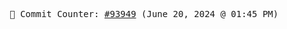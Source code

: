 <p align="center">
    <samp>
        📮 Commit Counter: <a href="https://github.com/Javascript-void0/Javascript-void0/commits/main">#93949</a> (June 20, 2024 @ 01:45 PM)
    </samp>
</p>